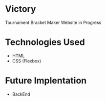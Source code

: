 # Victory
Tournament Bracket Maker Website in Progress

# Technologies Used
- HTML
- CSS (Flexbox) 

# Future Implentation
- BackEnd
